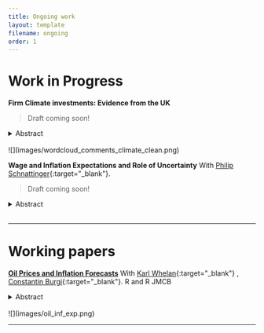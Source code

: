 ```yaml
---
title: Ongoing work
layout: template
filename: ongoing
order: 1
---
```



# Work in Progress
**Firm Climate investments: Evidence from the UK** 

> Draft coming soon!

<details>
  <summary> Abstract </summary> 
  <br>
  <blockquote>
    We analyse climate investment expectations using a large survey of UK firms. Firms expect climate-related investments to account for 5.4\% of their total capital expenditure over the next three years, an increase from 2.5\% over the past three years. Around two-thirds of these investments are expected to be in additional to normal capital expenditures, with some firms investing less elsewhere. Climate investments are expected mainly in switching to green energy sources and improving energy efficiency, and firms expect to finance these mainly using internal cash reserves. Climate investments will driven by larger firms as well as those in more energy-intensive sectors.
  </blockquote>
 </details>
<br>
![](images/wordcloud_comments_climate_clean.png)

**Wage and Inflation Expectations and Role of Uncertainty** With [Philip Schnattinger]([[https://karlwhelan.com/blog/]){:target="_blank"}.

> Draft coming soon!

<details>
  <summary> Abstract </summary> 
  <br>
  <blockquote>
    In this paper, we study the heterogeneous effects of individual-level uncertainty of prices on individual wage expectations decisions using the FRBNY Survey of Consumer Expectations. We focus on the transmission of the first (level) and second moment (uncertainty) of expected inflation on the level of wage expectations during uncertain times and how these differ along the income distribution. We find that individual-level expected inflation uncertainty is positively correlated with wage expectations. Moreover, higher inflation uncertainty is linked to a greater rise in wage expectations for poorer households. We explain this observation with a novel mechanism: workers precautiously bargain for higher wages when uncertainty about inflation risks the erosion of their real wages. Thus inflation uncertainty may be an additional driver of wage growth, especially for lower-income workers. 
  </blockquote>
 </details>
<br>

---


# Working papers

**[Oil Prices and Inflation Forecasts](https://www.ucd.ie/economics/t4media/WP23_27.pdf)** With [Karl Whelan](https://karlwhelan.com/blog/){:target="_blank"} , [Constantin Burgi](https://sites.google.com/view/cburgi/home){:target="_blank"}.
R and R JMCB

<details>
  <summary> Abstract </summary> 
  <br>
  <blockquote>
    We examine how people's forecasts for oil prices influence their forecasts for broader inflation. Despite debate in the literature about whether consumers place too much weight on oil prices when
    making inflation predictions, we provide further confirmation for the results of Binder (2018), suggesting a low response to oil price forecasts, roughly consistent with the share of energy in the
    US CPI or somewhat below. In contrast, we show that the participants in the ECB's Survey of Professional Forecasters and the Wall Street Journal survey of economists place too little weight on oil
    prices when making their inflation forecasts.
  </blockquote>
 </details>
<br>
![](images/oil_inf_exp.png)

---





